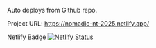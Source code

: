 
Auto deploys from Github repo.

Project URL:
https://nomadic-nt-2025.netlify.app/







Netlify Badge
[![Netlify Status](https://api.netlify.com/api/v1/badges/7e26f72f-aba5-4a73-888e-9a97fa784c57/deploy-status)](https://app.netlify.com/projects/wandering-western-qld-2025/deploys)



